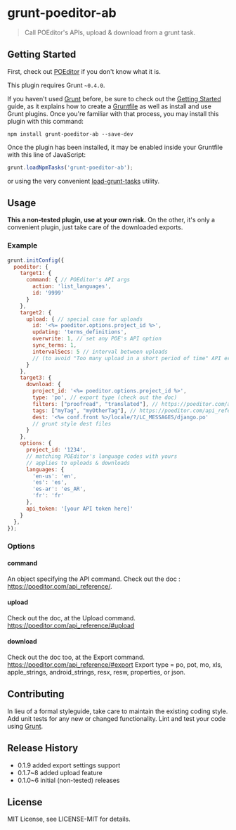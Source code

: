 # grunt-poeditor-ab

> Call POEditor's APIs, upload & download from a grunt task.

## Getting Started

First, check out [POEditor](https://poeditor.com) if you don't know what it is.

This plugin requires Grunt `~0.4.0`.

If you haven't used [Grunt](http://gruntjs.com/) before, be sure to check out the [Getting Started](http://gruntjs.com/getting-started) guide, as it explains how to create a [Gruntfile](http://gruntjs.com/sample-gruntfile) as well as install and use Grunt plugins. Once you're familiar with that process, you may install this plugin with this command:

```shell
npm install grunt-poeditor-ab --save-dev
```

Once the plugin has been installed, it may be enabled inside your Gruntfile with this line of JavaScript:

```js
grunt.loadNpmTasks('grunt-poeditor-ab');
```

or using the very convenient [load-grunt-tasks](https://github.com/sindresorhus/load-grunt-tasks) utility.

## Usage

**This a non-tested plugin, use at your own risk.**
On the other, it's only a convenient plugin, just take care of the downloaded exports.

### Example

```js
grunt.initConfig({
  poeditor: {
    target1: {
      command: { // POEditor's API args
        action: 'list_languages',
        id: '9999'
      }
    },
    target2: {
      upload: { // special case for uploads
        id: '<%= poeditor.options.project_id %>',
        updating: 'terms_definitions',
        overwrite: 1, // set any POE's API option
        sync_terms: 1,
        intervalSecs: 5 // interval between uploads
        // (to avoid "Too many upload in a short period of time" API error)
      }
    },
    target3: {
      download: {
        project_id: '<%= poeditor.options.project_id %>',
        type: 'po', // export type (check out the doc)
        filters: ["proofread", "translated"], // https://poeditor.com/api_reference/#export
        tags: ["myTag", "myOtherTag"], // https://poeditor.com/api_reference/#export
        dest: '<%= conf.front %>/locale/?/LC_MESSAGES/django.po'
        // grunt style dest files
      }
    },
    options: {
      project_id: '1234',
      // matching POEditor's language codes with yours
      // applies to uploads & downloads
      languages: {
        'en-us': 'en',
        'es': 'es',
        'es-ar': 'es_AR',
        'fr': 'fr'
      },
      api_token: '[your API token here]'
    }
  },
});
```

### Options

#### command
An object specifying the API command.
Check out the doc : https://poeditor.com/api_reference/.

#### upload
Check out the doc, at the Upload command.
https://poeditor.com/api_reference/#upload

#### download
Check out the doc too, at the Export command.
https://poeditor.com/api_reference/#export
Export type = po, pot, mo, xls, apple_strings, android_strings, resx, resw, properties, or json.

## Contributing
In lieu of a formal styleguide, take care to maintain the existing coding style. Add unit tests for any new or changed functionality. Lint and test your code using [Grunt](http://gruntjs.com/).

## Release History

- 0.1.9 added export settings support
- 0.1.7~8 added upload feature
- 0.1.0~6 initial (non-tested) releases

## License
MIT License, see LICENSE-MIT for details.
